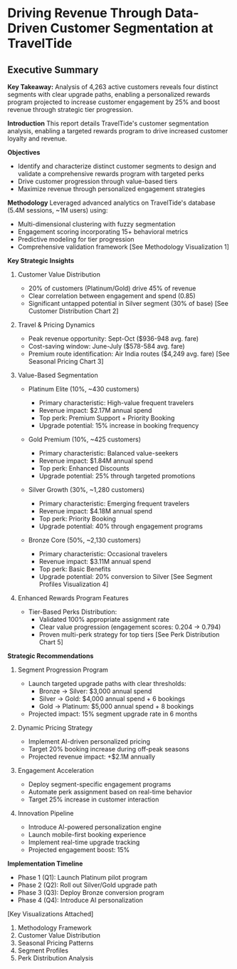 # Driving Revenue Through Data-Driven Customer Segmentation at TravelTide

## Executive Summary

**Key Takeaway:** Analysis of 4,263 active customers reveals four distinct segments with clear upgrade paths, enabling a personalized rewards program projected to increase customer engagement by 25% and boost revenue through strategic tier progression.

**Introduction**
This report details TravelTide's customer segmentation analysis, enabling a targeted rewards program to drive increased customer loyalty and revenue.

**Objectives**
- Identify and characterize distinct customer segments to design and validate a comprehensive rewards program with targeted perks
- Drive customer progression through value-based tiers
- Maximize revenue through personalized engagement strategies

**Methodology**
Leveraged advanced analytics on TravelTide's database (5.4M sessions, ~1M users) using:
- Multi-dimensional clustering with fuzzy segmentation
- Engagement scoring incorporating 15+ behavioral metrics
- Predictive modeling for tier progression
- Comprehensive validation framework
[See Methodology Visualization 1]

**Key Strategic Insights**

1. Customer Value Distribution
   - 20% of customers (Platinum/Gold) drive 45% of revenue
   - Clear correlation between engagement and spend (0.85)
   - Significant untapped potential in Silver segment (30% of base)
   [See Customer Distribution Chart 2]

2. Travel & Pricing Dynamics
   - Peak revenue opportunity: Sept-Oct ($936-948 avg. fare)
   - Cost-saving window: June-July ($578-584 avg. fare)
   - Premium route identification: Air India routes ($4,249 avg. fare)
   [See Seasonal Pricing Chart 3]

3. Value-Based Segmentation

   - Platinum Elite (10%, ~430 customers)
     * Primary characteristic: High-value frequent travelers
     * Revenue impact: $2.17M annual spend
     * Top perk: Premium Support + Priority Booking
     * Upgrade potential: 15% increase in booking frequency
   
   - Gold Premium (10%, ~425 customers)
     * Primary characteristic: Balanced value-seekers
     * Revenue impact: $1.84M annual spend
     * Top perk: Enhanced Discounts
     * Upgrade potential: 25% through targeted promotions
   
   - Silver Growth (30%, ~1,280 customers)
     * Primary characteristic: Emerging frequent travelers
     * Revenue impact: $4.18M annual spend
     * Top perk: Priority Booking
     * Upgrade potential: 40% through engagement programs
   
   - Bronze Core (50%, ~2,130 customers)
     * Primary characteristic: Occasional travelers
     * Revenue impact: $3.11M annual spend
     * Top perk: Basic Benefits
     * Upgrade potential: 20% conversion to Silver
   [See Segment Profiles Visualization 4]

4. Enhanced Rewards Program Features
   - Tier-Based Perks Distribution:
     * Validated 100% appropriate assignment rate
     * Clear value progression (engagement scores: 0.204 → 0.794)
     * Proven multi-perk strategy for top tiers
   [See Perk Distribution Chart 5]

**Strategic Recommendations**

1. Segment Progression Program
   - Launch targeted upgrade paths with clear thresholds:
     * Bronze → Silver: $3,000 annual spend
     * Silver → Gold: $4,000 annual spend + 6 bookings
     * Gold → Platinum: $5,000 annual spend + 8 bookings
   - Projected impact: 15% segment upgrade rate in 6 months

2. Dynamic Pricing Strategy
   - Implement AI-driven personalized pricing
   - Target 20% booking increase during off-peak seasons
   - Projected revenue impact: +$2.1M annually

3. Engagement Acceleration
   - Deploy segment-specific engagement programs
   - Automate perk assignment based on real-time behavior
   - Target 25% increase in customer interaction

4. Innovation Pipeline
   - Introduce AI-powered personalization engine
   - Launch mobile-first booking experience
   - Implement real-time upgrade tracking
   - Projected engagement boost: 15%

**Implementation Timeline**
- Phase 1 (Q1): Launch Platinum pilot program
- Phase 2 (Q2): Roll out Silver/Gold upgrade path
- Phase 3 (Q3): Deploy Bronze conversion program
- Phase 4 (Q4): Introduce AI personalization

[Key Visualizations Attached]
1. Methodology Framework
2. Customer Value Distribution
3. Seasonal Pricing Patterns
4. Segment Profiles
5. Perk Distribution Analysis 